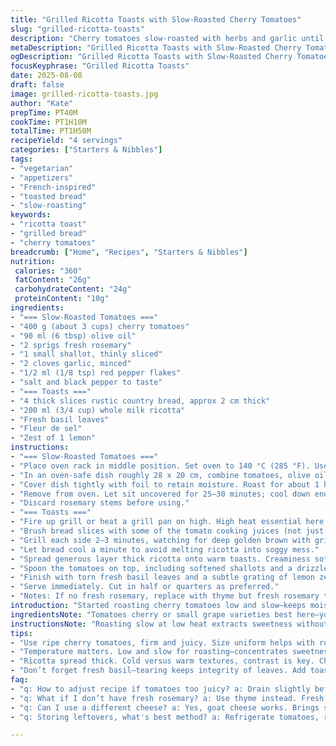 ```yaml
---
title: "Grilled Ricotta Toasts with Slow-Roasted Cherry Tomatoes"
slug: "grilled-ricotta-toasts"
description: "Cherry tomatoes slow-roasted with herbs and garlic until wrinkled and savory. Thick country bread grilled with infused tomato oil, spread with creamy ricotta. Finished with fresh basil, flaky sea salt, and a touch of lemon zest to brighten. Simple, rustic, and layered flavors with balance between rich, sweet, tangy elements. A vegetarian starter that uses kitchen staples with a twist on technique for maximum aroma and texture."
metaDescription: "Grilled Ricotta Toasts with Slow-Roasted Cherry Tomatoes. A unique vegetarian starter with rich, sweet, and tangy flavors. Perfect for your next gathering."
ogDescription: "Grilled Ricotta Toasts with Slow-Roasted Cherry Tomatoes. Rustic flavors meet kitchen staples. Elegant starter choice."
focusKeyphrase: "Grilled Ricotta Toasts"
date: 2025-08-08
draft: false
image: grilled-ricotta-toasts.jpg
author: "Kate"
prepTime: PT40M
cookTime: PT1H10M
totalTime: PT1H50M
recipeYield: "4 servings"
categories: ["Starters & Nibbles"]
tags:
- "vegetarian"
- "appetizers"
- "French-inspired"
- "toasted bread"
- "slow-roasting"
keywords:
- "ricotta toast"
- "grilled bread"
- "cherry tomatoes"
breadcrumb: ["Home", "Recipes", "Starters & Nibbles"]
nutrition: 
 calories: "360"
 fatContent: "26g"
 carbohydrateContent: "24g"
 proteinContent: "10g"
ingredients:
- "=== Slow-Roasted Tomatoes ==="
- "400 g (about 3 cups) cherry tomatoes"
- "90 ml (6 tbsp) olive oil"
- "2 sprigs fresh rosemary"
- "1 small shallot, thinly sliced"
- "2 cloves garlic, minced"
- "1/2 ml (1/8 tsp) red pepper flakes"
- "salt and black pepper to taste"
- "=== Toasts ==="
- "4 thick slices rustic country bread, approx 2 cm thick"
- "200 ml (3/4 cup) whole milk ricotta"
- "Fresh basil leaves"
- "Fleur de sel"
- "Zest of 1 lemon"
instructions:
- "=== Slow-Roasted Tomatoes ==="
- "Place oven rack in middle position. Set oven to 140 °C (285 °F). Use a lower temperature than usual to concentrate flavors without burning. Halve cherry tomatoes if unsure, but whole works too for moisture balance."
- "In an oven-safe dish roughly 28 x 20 cm, combine tomatoes, olive oil, rosemary, shallots, garlic, and red pepper flakes. Season liberally with salt and pepper. Toss gently ensuring everything is coated. The oil soaks flavor into tomatoes and herbs release aroma without harshness."
- "Cover dish tightly with foil to retain moisture. Roast for about 1 hour 15 minutes. Tomatoes should look softened, skins wrinkled, not dried out. Beware of burning garlic bits—turn pan or stir halfway if needed."
- "Remove from oven. Let sit uncovered for 25–30 minutes; cool down enough to handle but still warm—this helps oils infuse and flavors meld."
- "Discard rosemary stems before using."
- "=== Toasts ==="
- "Fire up grill or heat a grill pan on high. High heat essential here to get great char and crunch without drying interior bread."
- "Brush bread slices with some of the tomato cooking juices (not just oil) to impart subtle acidity and sweetness before grilling. This adds more flavor than plain oil."
- "Grill each side 2–3 minutes, watching for deep golden brown with grill marks. Avoid over-charring – bitterness ruins delicate ricotta."
- "Let bread cool a minute to avoid melting ricotta into soggy mess."
- "Spread generous layer thick ricotta onto warm toasts. Creaminess soft contrast against crisp bread essential."
- "Spoon the tomatoes on top, including softened shallots and a drizzle of their infused oil. Add a light sprinkle of fleur de sel for texture bursts."
- "Finish with torn fresh basil leaves and a subtle grating of lemon zest—brightens and cuts richness."
- "Serve immediately. Cut in half or quarters as preferred."
- "Notes: If no fresh rosemary, replace with thyme but fresh rosemary truly lifts aroma. Can swap ricotta for fresh goat cheese for tangier punch. If tomatoes too juicy, drain slightly before assembly to avoid soggy bread. Use day-old bread for better crispiness, fresher slices tend to steam and get soft too quickly. For added crunch, sprinkle toasted pine nuts or pumpkin seeds atop final toasts."
introduction: "Started roasting cherry tomatoes low and slow—keeps moisture in, concentrates natural sugars, no burnt edges. You get tender skins that kiss your lips with warmth and herbal hints. Bread, not just any bread—thick cut, rustic, with firm crumb ready to soak flavors but still hold its shape under ricotta. Ricotta spread thick, cold, creamy, it’s a counterbalance to heat and acid from tomatoes. Basil chopped fresh, not wilting, sharp green bite. Lemon zest added last, sneaky pop to wake the dish up. Nothing fancy needed but timing, care, and texture balance crucial. Try warming toast just right, grill marks tell you when. Patience with tomatoes, low oven matters. Don’t rush the oil infusions, the flavor builds quietly. Then assembly fast—serve immediately or bread loses crunch. Dead simple trick: brush bread with tomato juices before grilling, bits of flavor catch and crisp. Tomatoes not just fruit here, backbone of the dish. Garlic and shallots soften slowly, no bitterness allowed. Final fleur de sel sprinkle brings that slight crunch and salt burst, little ingredient big effect. This appetizer comes together from kitchen staples but demands respect to technique and timing to sing well."
ingredientsNote: "Tomatoes cherry or small grape varieties best here—you want them sweet, ripe, and uniform size to roast evenly. Olive oil must be decent quality, flavor carries through everything. Rosemary lends piney aroma that pairs beautifully with tomatoes, but if unavailable, thyme works; fresh herbs necessary since dried tend to overpower at this temperature. Shallots subtle sweetness, minced garlic for pungent depth but roasted gently—not browned or burnt—can ruin balance. Country bread should be day-old or at least of firm crumb, prevents sogginess and holds toppings. Ricotta—whole milk preferably, avoid low-fat for creaminess. If unavailable, soft fresh goat cheese provides sharper tang and softer texture. Basil leaves fresh and unwilted to contrast warm tomatoes. For texture variation, adding toasted nuts on top provides welcome crunch. Always season vegetables generously; roast temp and time tune in with personal oven quirks—adjust accordingly. Beware over roasting dries out tomatoes such that they lose juiciness essential for moist toast topping."
instructionsNote: "Roasting slow at low heat extracts sweetness without burning garlic or shriveling tomatoes aggressively. Covering with foil traps steam but also lets tomatoes soften without drying out; uncover for resting to avoid sogginess. Using tomato juices to brush bread pre-grill saves steps and infuses subtle tang instead of plain oil—conserve juices carefully. Grill temp has to be high for bread texture; listen for crackling and watch colors closely to avoid bitterness which kills the dish. Spread ricotta on warm toast but not hot, prevents melting into greasiness—keeps that luscious texture intact. Final assembly fast to maintain textures; basil torn not chopped to keep shape. Lemon zest is last-minute garnish, releases oils when fresh and brightens all rich elements. Adjust salt at end, fleur de sel adds crunchy salt bursts, don’t oversalt in bulk cooking. Simple dish but every step counts—timing, heat, layering flavor with oils and herbs, balancing cream and acidity. Use leftover toasted slices for other applications if needed; store tomatoes refrigerated, bring to room temp before serving again to regain aroma."
tips:
- "Use ripe cherry tomatoes, firm and juicy. Size uniform helps with roasting. Rosemary fresh is better than dried. If lacking, thyme works well. Infuse oil gently—don’t burn garlic. Grill bread on high for crunch but check for char; avoid bitterness. Brush with tomato juices, flavor boost without sogginess. Use day-old bread for best results."
- "Temperature matters. Low and slow for roasting—concentrates sweetness, prevents burning garlic. Foil helps steam but do uncover at resting. Let tomatoes sit after roasting for better flavor melding. Grill each side for golden brown, 2–3 minutes. Don’t rush. Watch for smoke, signals bitterness approaching. Let bread cool slightly first."
- "Ricotta spread thick. Cold versus warm textures, contrast is key. Choose whole milk ricotta for creaminess. Goat cheese can work, sharper tang to contrast. Zest last moment—adds brightness. Season with fleur de sel; crunchy bursts. If too juicy, drain tomatoes slightly before assembly. Timing—everything has its moment."
- "Don’t forget fresh basil—tearing keeps integrity of leaves. Add toasted nuts for crunch if desired. Adjust salt levels at the end—start light. Consider how the oil infuses. Watch for oven quirks; adjust time slightly as needed. Serve quickly to keep bread crisp. Leftover toast? Use in other dishes."
faq:
- "q: How to adjust recipe if tomatoes too juicy? a: Drain slightly before adding to toast. Too much moisture ruins texture. Less is more."
- "q: What if I don’t have fresh rosemary? a: Use thyme instead. Fresh preferable—dried stronger. Balance necessary for roasting."
- "q: Can I use a different cheese? a: Yes, goat cheese works. Brings sharper flavors but softer texture. Changes whole flavor profile."
- "q: Storing leftovers, what's best method? a: Refrigerate tomatoes, reheat gently. Bread can get soft, good to toast again. Keep textures in check."

---
```


